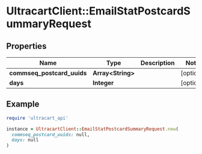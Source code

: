 # UltracartClient::EmailStatPostcardSummaryRequest

## Properties

| Name | Type | Description | Notes |
| ---- | ---- | ----------- | ----- |
| **commseq_postcard_uuids** | **Array&lt;String&gt;** |  | [optional] |
| **days** | **Integer** |  | [optional] |

## Example

```ruby
require 'ultracart_api'

instance = UltracartClient::EmailStatPostcardSummaryRequest.new(
  commseq_postcard_uuids: null,
  days: null
)
```

